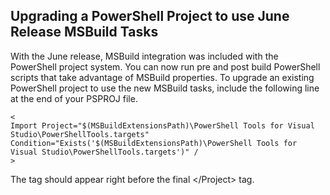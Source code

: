 ## Upgrading a PowerShell Project to use June Release MSBuild Tasks

With the June release, MSBuild integration was included with the PowerShell project system. You can now run pre and post build PowerShell scripts that take advantage of MSBuild properties. To upgrade an existing PowerShell project to use the new MSBuild tasks, include the following line at the end of your PSPROJ file.

```
<
Import Project="$(MSBuildExtensionsPath)\PowerShell Tools for Visual Studio\PowerShellTools.targets" Condition="Exists('$(MSBuildExtensionsPath)\PowerShell Tools for Visual Studio\PowerShellTools.targets')" /
>
```

The tag should appear right before the final &lt;/Project&gt; tag.

